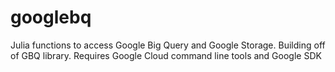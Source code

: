 # googlebq
Julia functions to access Google Big Query and Google Storage. Building off of GBQ library. Requires Google Cloud command line tools and Google SDK
